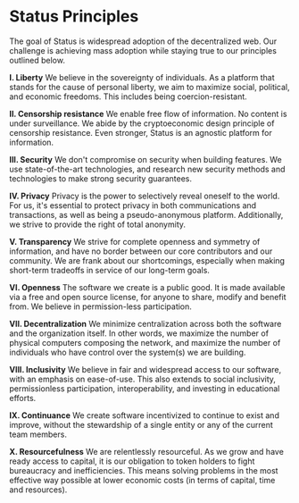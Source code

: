 # Status Principles

The goal of Status is widespread adoption of the decentralized web. Our challenge is achieving mass adoption while staying true to our principles outlined below.

**I. Liberty**
We believe in the sovereignty of individuals. As a platform that stands for the cause of personal liberty, we aim to maximize social, political, and economic freedoms. This includes being coercion-resistant.

**II. Censorship resistance**
We enable free flow of information. No content is under surveillance. We abide by the cryptoeconomic design principle of censorship resistance. Even stronger, Status is an agnostic platform for information.

**III. Security**
We don't compromise on security when building features. We use state-of-the-art technologies, and research new security methods and technologies to make strong security guarantees.

**IV. Privacy**
Privacy is the power to selectively reveal oneself to the world. For us, it's essential to protect privacy in both communications and transactions, as well as being a pseudo-anonymous platform. Additionally, we strive to provide the right of total anonymity.

**V. Transparency**
We strive for complete openness and symmetry of information, and have no border between our core contributors and our community. We are frank about our shortcomings, especially when making short-term tradeoffs in service of our long-term goals.

**VI. Openness**
The software we create is a public good. It is made available via a free and open source license, for anyone to share, modify and benefit from. We believe in permission-less participation.

**VII. Decentralization**
We minimize centralization across both the software and the organization itself. In other words, we maximize the number of physical computers composing the network, and maximize the number of individuals who have control over the system(s) we are building.

**VIII. Inclusivity**
We believe in fair and widespread access to our software, with an emphasis on ease-of-use. This also extends to social inclusivity, permissionless participation, interoperability, and investing in educational efforts.

**IX. Continuance**
We create software incentivized to continue to exist and improve, without the stewardship of a single entity or any of the current team members.

**X. Resourcefulness**
We are relentlessly resourceful. As we grow and have ready access to capital, it is our obligation to token holders to fight bureaucracy and inefficiencies. This means solving problems in the most effective way possible at lower economic costs (in terms of capital, time and resources).
